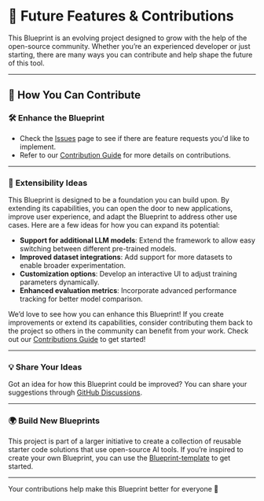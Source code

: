 # 🚀 **Future Features & Contributions**

This Blueprint is an evolving project designed to grow with the help of the open-source community. Whether you’re an experienced developer or just starting, there are many ways you can contribute and help shape the future of this tool.

---

## 🌟 **How You Can Contribute**

### 🛠️ **Enhance the Blueprint**
- Check the [Issues](https://github.com/mozilla-ai/federated-finetuning/issues) page to see if there are feature requests you'd like to implement.
- Refer to our [Contribution Guide](https://github.com/mozilla-ai/federated-finetuning/blob/main/CONTRIBUTING.md) for more details on contributions.

---

### 🎨 **Extensibility Ideas**

This Blueprint is designed to be a foundation you can build upon. By extending its capabilities, you can open the door to new applications, improve user experience, and adapt the Blueprint to address other use cases. Here are a few ideas for how you can expand its potential:

- **Support for additional LLM models**: Extend the framework to allow easy switching between different pre-trained models.
- **Improved dataset integrations**: Add support for more datasets to enable broader experimentation.
- **Customization options**: Develop an interactive UI to adjust training parameters dynamically.
- **Enhanced evaluation metrics**: Incorporate advanced performance tracking for better model comparison.

We’d love to see how you can enhance this Blueprint! If you create improvements or extend its capabilities, consider contributing them back to the project so others in the community can benefit from your work. Check out our [Contributions Guide](https://github.com/mozilla-ai/federated-finetuning/blob/main/CONTRIBUTING.md) to get started!

---

### 💡 **Share Your Ideas**

Got an idea for how this Blueprint could be improved? You can share your suggestions through [GitHub Discussions](https://github.com/mozilla-ai/federated-finetuning/discussions).

---

### 🌍 **Build New Blueprints**

This project is part of a larger initiative to create a collection of reusable starter code solutions that use open-source AI tools. If you’re inspired to create your own Blueprint, you can use the [Blueprint-template](https://github.com/new?template_name=Blueprint-template&template_owner=mozilla-ai) to get started.

---

Your contributions help make this Blueprint better for everyone 🎉

